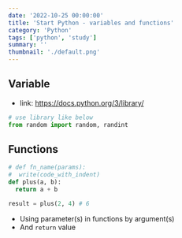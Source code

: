 ```yaml
---
date: '2022-10-25 00:00:00'
title: 'Start Python - variables and functions'
category: 'Python'
tags: ['python', 'study']
summary: ''
thumbnail: './default.png'
---
```


## Variable
- link: https://docs.python.org/3/library/
```python
# use library like below
from random import random, randint
```


## Functions
```python
# def fn_name(params):
#  write(code_with_indent)
def plus(a, b):
  return a + b

result = plus(2, 4) # 6
```
- Using parameter(s) in functions by argument(s)
- And `return` value
